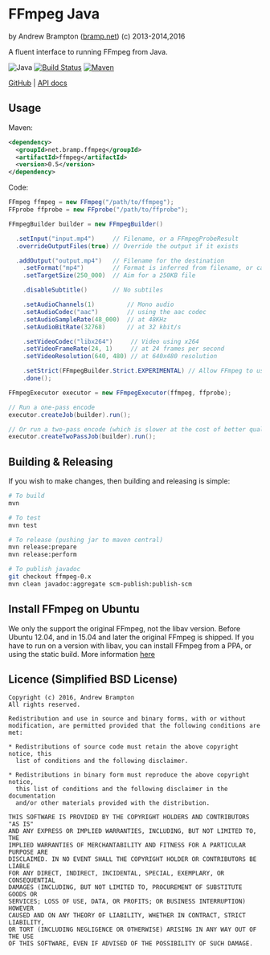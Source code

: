 FFmpeg Java
===========
by Andrew Brampton ([bramp.net](https://bramp.net)) (c) 2013-2014,2016

A fluent interface to running FFmpeg from Java.

![Java](https://img.shields.io/badge/Java-6+-brightgreen.svg)
[![Build Status](https://img.shields.io/travis/bramp/ffmpeg-cli-wrapper/master.svg)](https://travis-ci.org/bramp/ffmpeg-cli-wrapper)
[![Maven](https://img.shields.io/maven-central/v/net.bramp.ffmpeg/ffmpeg.svg)](http://mvnrepository.com/artifact/net.bramp.ffmpeg/ffmpeg)

[GitHub](https://github.com/bramp/ffmpeg-cli-wrapper) | [API docs](https://bramp.github.io/ffmpeg-cli-wrapper/)

Usage
-----

Maven:
```xml
<dependency>
  <groupId>net.bramp.ffmpeg</groupId>
  <artifactId>ffmpeg</artifactId>
  <version>0.5</version>
</dependency>
```

Code:
```java
FFmpeg ffmpeg = new FFmpeg("/path/to/ffmpeg");
FFprobe ffprobe = new FFprobe("/path/to/ffprobe");

FFmpegBuilder builder = new FFmpegBuilder()

  .setInput("input.mp4")     // Filename, or a FFmpegProbeResult
  .overrideOutputFiles(true) // Override the output if it exists

  .addOutput("output.mp4")   // Filename for the destination
    .setFormat("mp4")        // Format is inferred from filename, or can be set
    .setTargetSize(250_000)  // Aim for a 250KB file

    .disableSubtitle()       // No subtiles

    .setAudioChannels(1)         // Mono audio
    .setAudioCodec("aac")        // using the aac codec
    .setAudioSampleRate(48_000)  // at 48KHz
    .setAudioBitRate(32768)      // at 32 kbit/s

    .setVideoCodec("libx264")     // Video using x264
    .setVideoFrameRate(24, 1)     // at 24 frames per second
    .setVideoResolution(640, 480) // at 640x480 resolution

    .setStrict(FFmpegBuilder.Strict.EXPERIMENTAL) // Allow FFmpeg to use experimental specs
    .done();

FFmpegExecutor executor = new FFmpegExecutor(ffmpeg, ffprobe);

// Run a one-pass encode
executor.createJob(builder).run();

// Or run a two-pass encode (which is slower at the cost of better quality)
executor.createTwoPassJob(builder).run();
```

Building & Releasing
--------------
If you wish to make changes, then building and releasing is simple:
```bash
# To build
mvn

# To test
mvn test

# To release (pushing jar to maven central)
mvn release:prepare
mvn release:perform

# To publish javadoc
git checkout ffmpeg-0.x
mvn clean javadoc:aggregate scm-publish:publish-scm
```

Install FFmpeg on Ubuntu
-----------------

We only the support the original FFmpeg, not the libav version. Before Ubuntu 12.04, and in 15.04
and later the original FFmpeg is shipped. If you have to run on a version with libav, you can install
FFmpeg from a PPA, or using the static build. More information [here](http://askubuntu.com/q/373322/34845)

Licence (Simplified BSD License)
--------------------------------
```
Copyright (c) 2016, Andrew Brampton
All rights reserved.

Redistribution and use in source and binary forms, with or without
modification, are permitted provided that the following conditions are met:

* Redistributions of source code must retain the above copyright notice, this
  list of conditions and the following disclaimer.

* Redistributions in binary form must reproduce the above copyright notice,
  this list of conditions and the following disclaimer in the documentation
  and/or other materials provided with the distribution.

THIS SOFTWARE IS PROVIDED BY THE COPYRIGHT HOLDERS AND CONTRIBUTORS "AS IS"
AND ANY EXPRESS OR IMPLIED WARRANTIES, INCLUDING, BUT NOT LIMITED TO, THE
IMPLIED WARRANTIES OF MERCHANTABILITY AND FITNESS FOR A PARTICULAR PURPOSE ARE
DISCLAIMED. IN NO EVENT SHALL THE COPYRIGHT HOLDER OR CONTRIBUTORS BE LIABLE
FOR ANY DIRECT, INDIRECT, INCIDENTAL, SPECIAL, EXEMPLARY, OR CONSEQUENTIAL
DAMAGES (INCLUDING, BUT NOT LIMITED TO, PROCUREMENT OF SUBSTITUTE GOODS OR
SERVICES; LOSS OF USE, DATA, OR PROFITS; OR BUSINESS INTERRUPTION) HOWEVER
CAUSED AND ON ANY THEORY OF LIABILITY, WHETHER IN CONTRACT, STRICT LIABILITY,
OR TORT (INCLUDING NEGLIGENCE OR OTHERWISE) ARISING IN ANY WAY OUT OF THE USE
OF THIS SOFTWARE, EVEN IF ADVISED OF THE POSSIBILITY OF SUCH DAMAGE.
```
